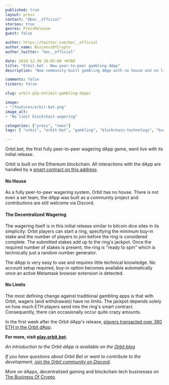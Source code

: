 ```yaml
---
published: true
layout: press
contact: "@boc__official"
stories: true
genres: PressRelease
guest: false

author: https://twitter.com/boc__official
author_name: BusinessOfCrypto
author_twitter: "boc__official"

date: 2018-12-30 20:05:00 +0700
title: "Orbit.bet - New peer-to-peer gambling dApp"
description: "New community-built gambling dApp with no house and no limits."

comments: false
tickers: false

slug: orbit-p2p-nolimit-gambling-dapp/

image:
- "/features/orbit-bet.png"
image_alt:
- "No limit blockchain wagering"

categories: ["press", "news"]
tags: [ "orbit", "orbit-bet", "gambling", "blockchain-technology", "business-of-crypto"]

---
```


Orbit.bet, the first fully peer-to-peer wagering dApp game, went live with its initial release.

Orbit is built on the Ethereum blockchain. All interactions with the dApp are handled by a [smart contract on this address](https://etherscan.io/address/0xb9130fb7df51971eecdd1f6b600012de1a839c4c?utm_source=StateOfTheDApps).

#### No House

As a fully peer-to-peer wagering system, Orbit has no house. There is not even a set team, the dApp was built as a community project and contributions are still welcome via Discord.

#### The Decentralized Wagering

The wagering itself is in this initial release similar to bitcoin dice sites in its simplicity: Orbit players can start a ring, specifying the minimum buy-in stake and the number of players to join before the ring is considered complete. The submitted stakes add up to the ring's jackpot. Once the required number of stakes is present, the ring is "ready to spin" which is technically just a random number generator.

The dApp is very easy to use and requires little technical knowledge. No account setup required, buy-in option becomes available automatically once an active Metamask browser extension is detected.

#### No Limits

The most defining change against traditional gambling apps is that with Orbit, wagers (and withdrawals) have no limits. The jackpot depends solely on how much ETH players send into the ring's smart contract. Consequently, there can occasionally occur quite crazy amounts.  

In the first week after the Orbit dApp's release, [players transacted over 380 ETH in the Orbit dApp](https://www.stateofthedapps.com/dapps/orbit).

**For more, visit [play.orbit.bet](https://play.orbit.bet/?ref=0x59FE457281B54040EEeD87a0B23BC41FdD3C9595).**

*An introduction to the Orbit dApp is available on the [Orbit blog](https://medium.com/orbit-hq/introducing-orbit-no-limits-peer-to-peer-gambling-287a75271645)*

*If you have questions about Orbit Bet or want to contribute to the development, [join the Orbit community on Discord](https://discordapp.com/invite/Jzfk8Wa).*

More on dApps, decentralized gaming and blockchain tech businesses on [The Business Of Crypto](https://www.thebusinessofcrypto.com/company/).
